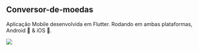## Conversor-de-moedas

Aplicação Mobile desenvolvida em Flutter.
Rodando em ambas plataformas, Android 🤖 & iOS 🍎.


<img heigth="10" weight="10" src="https://user-images.githubusercontent.com/8354309/60233140-916dd280-9875-11e9-9a25-19d32a3f7fb8.png" />


